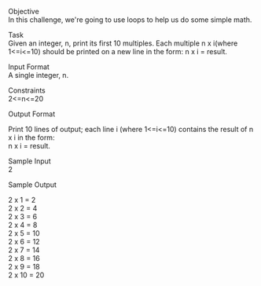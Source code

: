 Objective</br>
In this challenge, we're going to use loops to help us do some simple math. </br>

Task</br>
Given an integer, n, print its first 10 multiples. Each multiple n x i(where 1<=i<=10) should be printed on a new line in the form: n x i = result.</br>

Input Format</br>
A single integer, n.</br>

Constraints</br>
2<=n<=20</br>

Output Format</br>

Print 10 lines of output; each line i (where 1<=i<=10) contains the result of n x i in the form:</br>
n x i = result.</br>

Sample Input</br>
2</br>

Sample Output</br>

2 x 1 = 2</br>
2 x 2 = 4</br>
2 x 3 = 6</br>
2 x 4 = 8</br>
2 x 5 = 10</br>
2 x 6 = 12</br>
2 x 7 = 14</br>
2 x 8 = 16</br>
2 x 9 = 18</br>
2 x 10 = 20</br>
